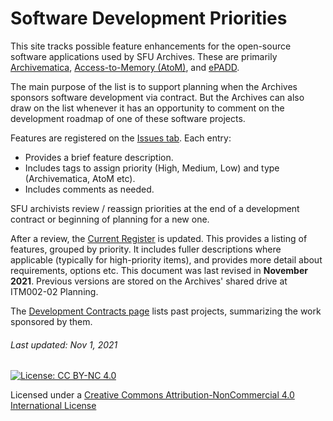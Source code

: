 # Software Development Priorities

This site tracks possible feature enhancements for the open-source software applications used by SFU Archives. These are primarily [Archivematica](https://www.archivematica.org/en/), [Access-to-Memory (AtoM)](https://www.accesstomemory.org/en/), and [ePADD](https://library.stanford.edu/projects/epadd).

The main purpose of the list is to support planning when the Archives sponsors software development via contract. But the Archives can also draw on the list whenever it has an opportunity to comment on the development roadmap of one of these software projects.

Features are registered on the [Issues tab](https://github.com/SFU-Archives/software-development-priorities/issues). Each entry:
- Provides a brief feature description.
- Includes tags to assign priority (High, Medium, Low) and type (Archivematica, AtoM etc).
- Includes comments as needed.

SFU archivists review / reassign priorities at the end of a development contract or beginning of planning for a new one.

After a review, the [Current Register](current-register.md) is updated. This provides a listing of features, grouped by priority. It includes fuller descriptions where applicable (typically for high-priority items), and provides more detail about requirements, options etc. This document was last revised in **November 2021**. Previous versions are stored on the Archives' shared drive at ITM002-02 Planning.

The [Development Contracts page](development-contracts/00-intro.md) lists past projects, summarizing the work sponsored by them.

###### Last updated: Nov 1, 2021
[![License: CC BY-NC 4.0](https://img.shields.io/badge/License-CC%20BY--NC%204.0-lightgrey.svg)](https://creativecommons.org/licenses/by-nc/4.0/)

Licensed under a [Creative Commons Attribution-NonCommercial 4.0 International License](https://creativecommons.org/licenses/by-nc/4.0/)
